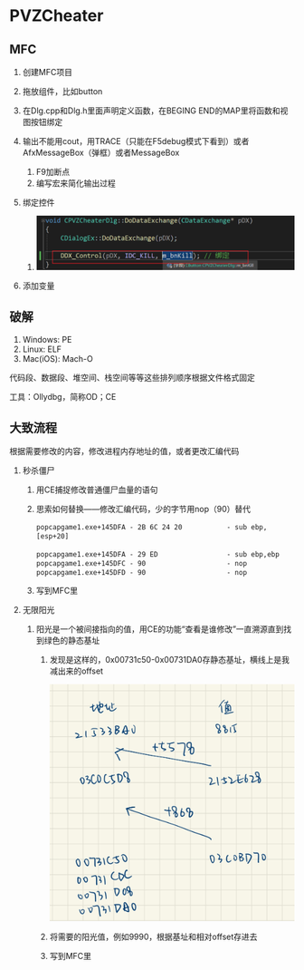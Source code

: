 # PVZCheater

## MFC

1. 创建MFC项目
2. 拖放组件，比如button
3. 在Dlg.cpp和Dlg.h里面声明定义函数，在BEGING END的MAP里将函数和视图按钮绑定
4. 输出不能用cout，用TRACE（只能在F5debug模式下看到）或者AfxMessageBox（弹框）或者MessageBox

    1. F9加断点
    2. 编写宏来简化输出过程
5. 绑定控件

    1. ![image](assets/image-20230110230305-z0rj3ue.png)
6. 添加变量

## 破解

1. Windows: PE
2. Linux: ELF
3. Mac(iOS): Mach-O

代码段、数据段、堆空间、栈空间等等这些排列顺序根据文件格式固定

工具：Ollydbg，简称OD；CE

## 大致流程

根据需要修改的内容，修改进程内存地址的值，或者更改汇编代码

1. 秒杀僵尸

    1. 用CE捕捉修改普通僵尸血量的语句
    2. 思索如何替换——修改汇编代码，少的字节用nop（90）替代

        ```x86asm
        popcapgame1.exe+145DFA - 2B 6C 24 20           - sub ebp,[esp+20]

        popcapgame1.exe+145DFA - 29 ED                 - sub ebp,ebp
        popcapgame1.exe+145DFC - 90                    - nop 
        popcapgame1.exe+145DFD - 90                    - nop 
        ```
    3. 写到MFC里
2. 无限阳光

    1. 阳光是一个被间接指向的值，用CE的功能“查看是谁修改”一直溯源直到找到绿色的静态基址

        1. 发现是这样的，0x00731c50-0x00731DA0存静态基址，横线上是我减出来的offset

            ![3EA6438E7EE1518EBD8A22FD7E6D299E](assets/3EA6438E7EE1518EBD8A22FD7E6D299E-20230112001334-n088727.png)​
        2. 将需要的阳光值，例如9990，根据基址和相对offset存进去
        3. 写到MFC里
